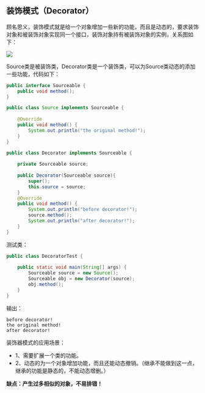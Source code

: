 ## 装饰模式（Decorator）

顾名思义，装饰模式就是给一个对象增加一些新的功能，而且是动态的，要求装饰对象和被装饰对象实现同一个接口，装饰对象持有被装饰对象的实例，关系图如下：

![](https://justdojava.gitbooks.io/it-interview/img/pattern/decorator.PNG)

Source类是被装饰类，Decorator类是一个装饰类，可以为Source类动态的添加一些功能，代码如下：

```java
public interface Sourceable {  
    public void method();  
}  
```

```java
public class Source implements Sourceable {  
  
    @Override  
    public void method() {  
        System.out.println("the original method!");  
    }  
}  
```

```java
public class Decorator implements Sourceable {  
  
    private Sourceable source;  
      
    public Decorator(Sourceable source){  
        super();  
        this.source = source;  
    }  
    @Override  
    public void method() {  
        System.out.println("before decorator!");  
        source.method();  
        System.out.println("after decorator!");  
    }  
}  
```

测试类：

```java
public class DecoratorTest {  
  
    public static void main(String[] args) {  
        Sourceable source = new Source();  
        Sourceable obj = new Decorator(source);  
        obj.method();  
    }  
}  
```

输出：

```
before decorator!
the original method!
after decorator!
```


装饰器模式的应用场景：
- 1、需要扩展一个类的功能。
- 2、动态的为一个对象增加功能，而且还能动态撤销。（继承不能做到这一点，继承的功能是静态的，不能动态增删。）

**缺点：产生过多相似的对象，不易排错！**

